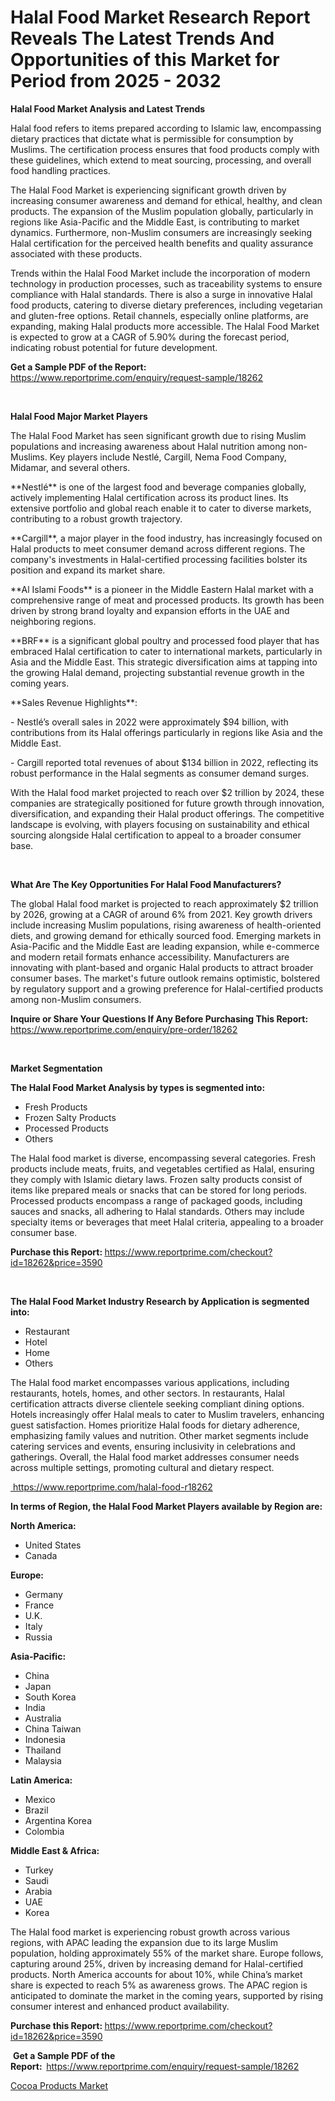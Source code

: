 <p><h1>Halal Food Market Research Report Reveals The Latest Trends And Opportunities of this Market for Period from 2025 - 2032</h1></p><p><strong>Halal Food Market Analysis and Latest Trends</strong></p>
<p><p>Halal food refers to items prepared according to Islamic law, encompassing dietary practices that dictate what is permissible for consumption by Muslims. The certification process ensures that food products comply with these guidelines, which extend to meat sourcing, processing, and overall food handling practices. </p><p>The Halal Food Market is experiencing significant growth driven by increasing consumer awareness and demand for ethical, healthy, and clean products. The expansion of the Muslim population globally, particularly in regions like Asia-Pacific and the Middle East, is contributing to market dynamics. Furthermore, non-Muslim consumers are increasingly seeking Halal certification for the perceived health benefits and quality assurance associated with these products.</p><p>Trends within the Halal Food Market include the incorporation of modern technology in production processes, such as traceability systems to ensure compliance with Halal standards. There is also a surge in innovative Halal food products, catering to diverse dietary preferences, including vegetarian and gluten-free options. Retail channels, especially online platforms, are expanding, making Halal products more accessible. The Halal Food Market is expected to grow at a CAGR of 5.90% during the forecast period, indicating robust potential for future development.</p></p>
<p><strong>Get a Sample PDF of the Report:&nbsp;</strong> <a href="https://www.reportprime.com/enquiry/request-sample/18262?utm_campaign=3310&utm_medium=2&utm_source=Github&utm_content=ia&utm_term=19032025&utm_id=halal-food">https://www.reportprime.com/enquiry/request-sample/18262</a></p>
<p>&nbsp;</p>
<p><strong>Halal Food Major Market Players</strong></p>
<p><p>The Halal Food Market has seen significant growth due to rising Muslim populations and increasing awareness about Halal nutrition among non-Muslims. Key players include Nestlé, Cargill, Nema Food Company, Midamar, and several others.</p><p>**Nestlé** is one of the largest food and beverage companies globally, actively implementing Halal certification across its product lines. Its extensive portfolio and global reach enable it to cater to diverse markets, contributing to a robust growth trajectory.</p><p>**Cargill**, a major player in the food industry, has increasingly focused on Halal products to meet consumer demand across different regions. The company's investments in Halal-certified processing facilities bolster its position and expand its market share.</p><p>**Al Islami Foods** is a pioneer in the Middle Eastern Halal market with a comprehensive range of meat and processed products. Its growth has been driven by strong brand loyalty and expansion efforts in the UAE and neighboring regions.</p><p>**BRF** is a significant global poultry and processed food player that has embraced Halal certification to cater to international markets, particularly in Asia and the Middle East. This strategic diversification aims at tapping into the growing Halal demand, projecting substantial revenue growth in the coming years.</p><p>**Sales Revenue Highlights**:</p><p>- Nestlé’s overall sales in 2022 were approximately $94 billion, with contributions from its Halal offerings particularly in regions like Asia and the Middle East.</p><p>- Cargill reported total revenues of about $134 billion in 2022, reflecting its robust performance in the Halal segments as consumer demand surges.</p><p>With the Halal food market projected to reach over $2 trillion by 2024, these companies are strategically positioned for future growth through innovation, diversification, and expanding their Halal product offerings. The competitive landscape is evolving, with players focusing on sustainability and ethical sourcing alongside Halal certification to appeal to a broader consumer base.</p></p>
<p>&nbsp;</p>
<p><strong>What Are The Key Opportunities For Halal Food Manufacturers?</strong></p>
<p><p>The global Halal food market is projected to reach approximately $2 trillion by 2026, growing at a CAGR of around 6% from 2021. Key growth drivers include increasing Muslim populations, rising awareness of health-oriented diets, and growing demand for ethically sourced food. Emerging markets in Asia-Pacific and the Middle East are leading expansion, while e-commerce and modern retail formats enhance accessibility. Manufacturers are innovating with plant-based and organic Halal products to attract broader consumer bases. The market's future outlook remains optimistic, bolstered by regulatory support and a growing preference for Halal-certified products among non-Muslim consumers.</p></p>
<p><strong>Inquire or Share Your Questions If Any Before Purchasing This Report:</strong> <a href="https://www.reportprime.com/enquiry/pre-order/18262?utm_campaign=3310&utm_medium=2&utm_source=Github&utm_content=ia&utm_term=19032025&utm_id=halal-food">https://www.reportprime.com/enquiry/pre-order/18262</a></p>
<p>&nbsp;</p>
<p><strong>Market Segmentation</strong></p>
<p><strong>The Halal Food Market Analysis by types is segmented into:</strong></p>
<p><ul><li>Fresh Products</li><li>Frozen Salty Products</li><li>Processed Products</li><li>Others</li></ul></p>
<p><p>The Halal food market is diverse, encompassing several categories. Fresh products include meats, fruits, and vegetables certified as Halal, ensuring they comply with Islamic dietary laws. Frozen salty products consist of items like prepared meals or snacks that can be stored for long periods. Processed products encompass a range of packaged goods, including sauces and snacks, all adhering to Halal standards. Others may include specialty items or beverages that meet Halal criteria, appealing to a broader consumer base.</p></p>
<p><strong>Purchase this Report:&nbsp;</strong><a href="https://www.reportprime.com/checkout?id=18262&price=3590&utm_campaign=3310&utm_medium=2&utm_source=Github&utm_content=ia&utm_term=19032025&utm_id=halal-food">https://www.reportprime.com/checkout?id=18262&price=3590</a></p>
<p>&nbsp;</p>
<p><strong>The Halal Food Market Industry Research by Application is segmented into:</strong></p>
<p><ul><li>Restaurant</li><li>Hotel</li><li>Home</li><li>Others</li></ul></p>
<p><p>The Halal food market encompasses various applications, including restaurants, hotels, homes, and other sectors. In restaurants, Halal certification attracts diverse clientele seeking compliant dining options. Hotels increasingly offer Halal meals to cater to Muslim travelers, enhancing guest satisfaction. Homes prioritize Halal foods for dietary adherence, emphasizing family values and nutrition. Other market segments include catering services and events, ensuring inclusivity in celebrations and gatherings. Overall, the Halal food market addresses consumer needs across multiple settings, promoting cultural and dietary respect.</p></p>
<p><a href="https://www.reportprime.com/halal-food-r18262?utm_campaign=3310&utm_medium=2&utm_source=Github&utm_content=ia&utm_term=19032025&utm_id=halal-food">&nbsp;https://www.reportprime.com/halal-food-r18262</a></p>
<p><strong>In terms of Region, the Halal Food Market Players available by Region are:</strong></p>
<p>
    <p> <strong> North America: </strong>
        <ul>
            <li>United States</li>
            <li>Canada</li>
        </ul>
        </p> 
    <p> <strong> Europe: </strong>
        <ul>
            <li>Germany</li>
            <li>France</li>
            <li>U.K.</li>
            <li>Italy</li>
            <li>Russia</li>
        </ul>
        </p> 
    <p> <strong> Asia-Pacific: </strong>
        <ul>
            <li>China</li>
            <li>Japan</li>
            <li>South Korea</li>
            <li>India</li>
            <li>Australia</li>
            <li>China Taiwan</li>
            <li>Indonesia</li>
            <li>Thailand</li>
            <li>Malaysia</li>
        </ul>
        </p> 
    <p> <strong> Latin America: </strong>
        <ul>
            <li>Mexico</li>
            <li>Brazil</li>
            <li>Argentina Korea</li>
            <li>Colombia</li>
        </ul>
        </p> 
    <p> <strong> Middle East & Africa: </strong>
        <ul>
            <li>Turkey</li>
            <li>Saudi</li>
            <li>Arabia</li>
            <li>UAE</li>
            <li>Korea</li>
        </ul>
    </p>
    </p>
<p><p>The Halal food market is experiencing robust growth across various regions, with APAC leading the expansion due to its large Muslim population, holding approximately 55% of the market share. Europe follows, capturing around 25%, driven by increasing demand for Halal-certified products. North America accounts for about 10%, while China’s market share is expected to reach 5% as awareness grows. The APAC region is anticipated to dominate the market in the coming years, supported by rising consumer interest and enhanced product availability.</p></p>
<p><strong>Purchase this Report: </strong><a href="https://www.reportprime.com/checkout?id=18262&price=3590&utm_campaign=3310&utm_medium=2&utm_source=Github&utm_content=ia&utm_term=19032025&utm_id=halal-food">https://www.reportprime.com/checkout?id=18262&price=3590</a></p>
<p>&nbsp;<strong>Get a Sample PDF of the Report:&nbsp;&nbsp;</strong><a href="https://www.reportprime.com/enquiry/request-sample/18262?utm_campaign=3310&utm_medium=2&utm_source=Github&utm_content=ia&utm_term=19032025&utm_id=halal-food">https://www.reportprime.com/enquiry/request-sample/18262</a></p>
<p><strong></strong></p>
<p><p><a href="https://github.com/alejnaouare/Market-Research-Report-List-1/blob/main/cocoa-products-market.md?utm_campaign=3310&utm_medium=2&utm_source=Github&utm_content=ia&utm_term=19032025&utm_id=halal-food">Cocoa Products Market</a></p></p>